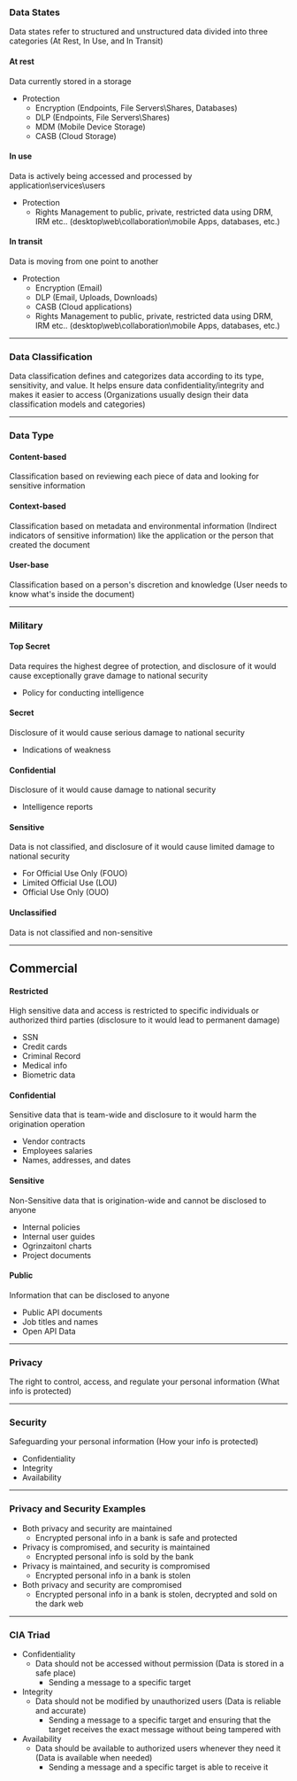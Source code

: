 ### Data States

Data states refer to structured and unstructured data divided into three categories (At Rest, In Use, and In Transit)

#### At rest

Data currently stored in a storage

*   Protection
    *   Encryption (Endpoints, File Servers\\Shares, Databases)
    *   DLP (Endpoints, File Servers\\Shares)
    *   MDM (Mobile Device Storage)
    *   CASB (Cloud Storage)

#### In use

Data is actively being accessed and processed by application\\services\\users

*   Protection
    *   Rights Management to public, private, restricted data using DRM, IRM etc.. (desktop\\web\\collaboration\\mobile Apps, databases, etc.)

#### In transit

Data is moving from one point to another

*   Protection
    *   Encryption (Email)
    *   DLP (Email, Uploads, Downloads)
    *   CASB (Cloud applications)
    *   Rights Management to public, private, restricted data using DRM, IRM etc.. (desktop\\web\\collaboration\\mobile Apps, databases, etc.)

* * *

### Data Classification

Data classification defines and categorizes data according to its type, sensitivity, and value. It helps ensure data confidentiality/integrity and makes it easier to access (Organizations usually design their data classification models and categories)

* * *

### Data Type

#### Content-based

Classification based on reviewing each piece of data and looking for sensitive information

#### Context-based

Classification based on metadata and environmental information (Indirect indicators of sensitive information) like the application or the person that created the document

#### User-base

Classification based on a person's discretion and knowledge (User needs to know what's inside the document)

* * *

### Military

#### Top Secret

Data requires the highest degree of protection, and disclosure of it would cause exceptionally grave damage to national security

*   Policy for conducting intelligence

#### Secret

Disclosure of it would cause serious damage to national security

*   Indications of weakness

#### Confidential

Disclosure of it would cause damage to national security

*   Intelligence reports

#### Sensitive

Data is not classified, and disclosure of it would cause limited damage to national security

*   For Official Use Only (FOUO)
*   Limited Official Use (LOU)
*   Official Use Only (OUO)

#### Unclassified

Data is not classified and non-sensitive

* * *

Commercial
----------

#### Restricted

High sensitive data and access is restricted to specific individuals or authorized third parties (disclosure to it would lead to permanent damage)

*   SSN
*   Credit cards
*   Criminal Record
*   Medical info
*   Biometric data

#### Confidential

Sensitive data that is team-wide and disclosure to it would harm the origination operation

*   Vendor contracts
*   Employees salaries
*   Names, addresses, and dates

#### Sensitive

Non-Sensitive data that is origination-wide and cannot be disclosed to anyone

*   Internal policies
*   Internal user guides
*   Ogrinzaitonl charts
*   Project documents

#### Public

Information that can be disclosed to anyone

*   Public API documents
*   Job titles and names
*   Open API Data

* * *

### Privacy

The right to control, access, and regulate your personal information (What info is protected)

* * *

### Security

Safeguarding your personal information (How your info is protected)

*   Confidentiality
*   Integrity
*   Availability

* * *

### Privacy and Security Examples

*   Both privacy and security are maintained
    *   Encrypted personal info in a bank is safe and protected
*   Privacy is compromised, and security is maintained
    *   Encrypted personal info is sold by the bank
*   Privacy is maintained, and security is compromised  
    *   Encrypted personal info in a bank is stolen
*   Both privacy and security are compromised  
    *   Encrypted personal info in a bank is stolen, decrypted and sold on the dark web

* * *

### CIA Triad

*   Confidentiality
    *   Data should not be accessed without permission (Data is stored in a safe place)  
        *   Sending a message to a specific target
*   Integrity
    *   Data should not be modified by unauthorized users (Data is reliable and accurate)  
        *   Sending a message to a specific target and ensuring that the target receives the exact message without being tampered with
*   Availability
    *   Data should be available to authorized users whenever they need it (Data is available when needed)  
        *   Sending a message and a specific target is able to receive it
